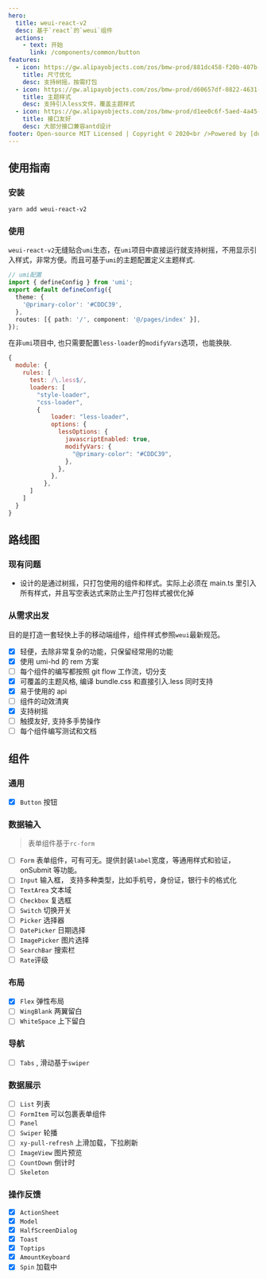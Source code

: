 ```yaml
---
hero:
  title: weui-react-v2
  desc: 基于`react`的`weui`组件
  actions:
    - text: 开始
      link: /components/common/button
features:
  - icon: https://gw.alipayobjects.com/zos/bmw-prod/881dc458-f20b-407b-947a-95104b5ec82b/k79dm8ih_w144_h144.png
    title: 尺寸优化
    desc: 支持树摇，按需打包
  - icon: https://gw.alipayobjects.com/zos/bmw-prod/d60657df-0822-4631-9d7c-e7a869c2f21c/k79dmz3q_w126_h126.png
    title: 主题样式
    desc: 支持引入less文件，覆盖主题样式
  - icon: https://gw.alipayobjects.com/zos/bmw-prod/d1ee0c6f-5aed-4a45-a507-339a4bfe076c/k7bjsocq_w144_h144.png
    title: 接口友好
    desc: 大部分接口兼容antd设计
footer: Open-source MIT Licensed | Copyright © 2020<br />Powered by [dumi](https://d.umijs.org)
---
```


## 使用指南

### 安装

```bash
yarn add weui-react-v2
```

### 使用

`weui-react-v2`无缝贴合`umi`生态，在`umi`项目中直接运行就支持树摇，不用显示引入样式，非常方便。而且可基于`umi`的主题配置定义主题样式.

```ts
// umi配置
import { defineConfig } from 'umi';
export default defineConfig({
  theme: {
    '@primary-color': '#CDDC39',
  },
  routes: [{ path: '/', component: '@/pages/index' }],
});
```

在非`umi`项目中, 也只需要配置`less-loader`的`modifyVars`选项，也能换肤.

```js
{
  module: {
    rules: [
      test: /\.less$/,
      loaders: [
        "style-loader",
        "css-loader",
        {
            loader: "less-loader",
            options: {
              lessOptions: {
                javascriptEnabled: true,
                modifyVars: {
                  "@primary-color": "#CDDC39",
                },
              },
            },
          },
      ]
    ]
  }
}
```

## 路线图

### 现有问题

- 设计的是通过树摇，只打包使用的组件和样式。实际上必须在 main.ts 里引入所有样式，并且写空表达式来防止生产打包样式被优化掉

### 从需求出发

目的是打造一套轻快上手的移动端组件，组件样式参照`weui`最新规范。

- [x] 轻便，去除非常复杂的功能，只保留经常用的功能
- [x] 使用 umi-hd 的 rem 方案
- [ ] 每个组件的编写都按照 git flow 工作流，切分支
- [x] 可覆盖的主题风格, 编译 bundle.css 和直接引入.less 同时支持
- [x] 易于使用的 api
- [ ] 组件的动效清爽
- [x] 支持树摇
- [ ] 触摸友好, 支持多手势操作
- [ ] 每个组件编写测试和文档

## 组件

### 通用

- [x] `Button` 按钮

### 数据输入

> 表单组件基于`rc-form`

- [ ] `Form` 表单组件，可有可无。提供封装`label`宽度，等通用样式和验证，onSubmit 等功能。
- [ ] `Input` 输入框， 支持多种类型，比如手机号，身份证，银行卡的格式化
- [ ] `TextArea` 文本域
- [ ] `Checkbox` 复选框
- [ ] `Switch` 切换开关
- [ ] `Picker` 选择器
- [ ] `DatePicker` 日期选择
- [ ] `ImagePicker` 图片选择
- [ ] `SearchBar` 搜索栏
- [ ] `Rate`评级

### 布局

- [x] `Flex` 弹性布局
- [ ] `WingBlank` 两翼留白
- [ ] `WhiteSpace` 上下留白

### 导航

- [ ] `Tabs` , 滑动基于`swiper`

### 数据展示

- [ ] `List` 列表
- [ ] `FormItem` 可以包裹表单组件
- [ ] `Panel`
- [ ] `Swiper` 轮播
- [ ] `xy-pull-refresh` 上滑加载，下拉刷新
- [ ] `ImageView` 图片预览
- [ ] `CountDown` 倒计时
- [ ] `Skeleton`

### 操作反馈

- [x] `ActionSheet`
- [x] `Model`
- [x] `HalfScreenDialog`
- [x] `Toast`
- [x] `Toptips`
- [x] `AmountKeyboard`
- [x] `Spin` 加载中
